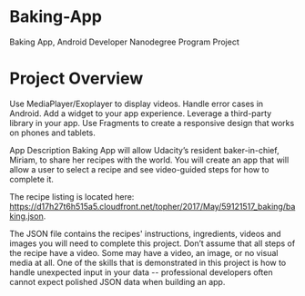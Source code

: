 # Baking-App
Baking App, Android Developer Nanodegree Program Project

# Project Overview

Use MediaPlayer/Exoplayer to display videos.
Handle error cases in Android.
Add a widget to your app experience.
Leverage a third-party library in your app.
Use Fragments to create a responsive design that works on phones and tablets.

App Description
Baking App will allow Udacity’s resident baker-in-chief, Miriam, to share her recipes with the world. You will create an app that will allow a user to select a recipe and see video-guided steps for how to complete it.

The recipe listing is located here:
https://d17h27t6h515a5.cloudfront.net/topher/2017/May/59121517_baking/baking.json.

The JSON file contains the recipes' instructions, ingredients, videos and images you will need to complete this project. Don’t assume that all steps of the recipe have a video. Some may have a video, an image, or no visual media at all.
One of the skills that is demonstrated in this project is how to handle unexpected input in your data -- professional developers often cannot expect polished JSON data when building an app.
